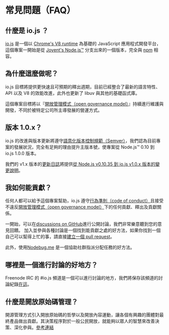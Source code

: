 # 常見問題（FAQ）

## 什麼是 io.js ？

[io.js](https://github.com/iojs/io.js) 是一個以 [Chrome's V8 runtime](http://code.google.com/p/v8/) 為基礎的 JavaScript 應用程式開發平台，這個專案一開始是從 [Joyent's Node.js™](https://nodejs.org/) 分支出來的一個版本，完全與 [npm](https://www.npmjs.org/) 相容。

## 為什麼這麼做呢？

io.js 目標將提供更快速且可預期的釋出週期，目前已經整合了最新的語言特性、API 以及 V8 的效能改進，此外也更新了 libuv 與其他的基礎函式庫。

這個專案目標將以『[開放管理模式（open governance model）](https://github.com/iojs/io.js/blob/v1.x/GOVERNANCE.md#readme)』持續進行維護與開發，不同於被特定公司所主導發展的營運方式。

## 版本 1.0.x？

io.js 的改進與版本更新將遵守[語意化版本控制規範（Semver）](http://semver.org/)，我們認為目前專案的發展狀況，完全有足夠的理由提升主版本號，使專案從 Node.js™ 0.10 到 io.js 1.0.0 版本。

我們的 v1.x 版本的[更新日誌](https://github.com/iojs/io.js/blob/v1.x/CHANGELOG.md)將提供[從 Node.js v0.10.35 到 io.js v1.0.x 版本的變更說明](https://github.com/iojs/io.js/blob/v1.x/CHANGELOG.md#summary-of-changes-from-nodejs-v01035-to-iojs-v100)。

## 我如何能貢獻？

任何人都可以給予這個專案幫助，io.js 遵守[行為準則（code of conduct）](https://github.com/iojs/io.js/blob/v1.x/CONTRIBUTING.md#code-of-conduct)且接受不違反[開放管理模式（open governance model）](https://github.com/iojs/io.js/blob/v1.x/GOVERNANCE.md#readme)下的任何貢獻、釋出及貢獻關係。

一開始，可以在[discussions on GitHub](https://github.com/iojs/io.js/issues)進行公開討論，我們非常樂意聽到您的意見回饋。 加入並參與各種討論是一個找到能貢獻之處的好方法，如果你找到一個自己可以幫得上忙的事，請直接[建立一個 pull request](https://github.com/iojs/io.js/blob/v1.x/CONTRIBUTING.md#code-contributions)。

此外，使用[Nodebug.me](http://nodebug.me/) 是一個協助社群指派分配任務的好方法。

## 哪裡是一個進行討論的好地方？

Freenode IRC 的 #io.js 頻道是一個可以進行討論的地方，我們將保存該頻道的討論紀錄[在這](http://logs.libuv.org/io.js/latest)。

## 什麼是開放原始碼管理？

開源管理方式引入開放原始碼的哲學以及開放內容運動，讓各個有興趣的團體對最終產品做出貢獻。其決策程序對於一般公民開放，就能夠以眾人的智慧來改善決策、深化參與。[參考連結](https://en.wikipedia.org/wiki/Open-source_governance)
